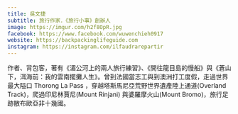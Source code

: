 ```yaml
---
title: 吳文捷
subtitle: 旅行作家．《旅行小事》創辦人
image: https://imgur.com/h2f8OpR.jpg
facebook: https://www.facebook.com/wuwenchieh0917
website: https://backpackinglifeguide.com
instagram: https://instagram.com/ilfaudrarepartir
---
```

作者、背包客，著有《湄公河上的兩人旅行練習》、《開往龍目島的慢船》與《蒼山下，洱海前：我的雲南擺攤人生》。曾到法國當志工與到澳洲打工度假，走過世界最大隘口 Thorong La Pass ，穿越塔斯馬尼亞荒野世界遺產陸上通道(Overland Track)，爬過印尼林賈尼(Mount Rinjani) 與婆羅摩火山(Mount Bromo)，旅行足跡散布歐亞非十幾國。

